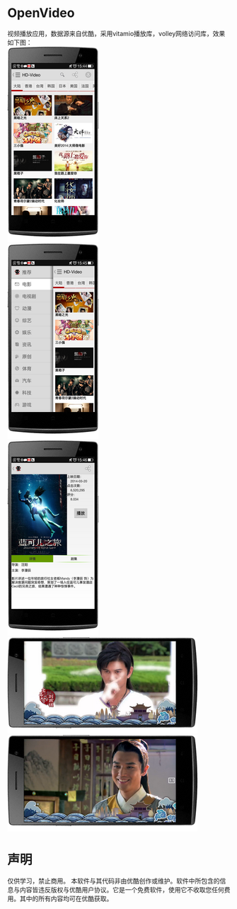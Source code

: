 # OpenVideo
视频播放应用，数据源来自优酷，采用vitamio播放库，volley网络访问库，效果如下图：
<br>
![Image text](https://raw.githubusercontent.com/justloveouyangjie/pictures/master/picture/p1.png)
<br>
![Image text](https://raw.githubusercontent.com/justloveouyangjie/pictures/master/picture/p2.png)
<br>
![Image text](https://raw.githubusercontent.com/justloveouyangjie/pictures/master/picture/p3.png)
<br>
![Image text](https://raw.githubusercontent.com/justloveouyangjie/pictures/master/picture/p4.png)
<br>
![Image text](https://raw.githubusercontent.com/justloveouyangjie/pictures/master/picture/p5.png)
# 声明
仅供学习，禁止商用。
本软件与其代码非由优酷创作或维护。软件中所包含的信息与内容皆违反版权与优酷用户协议。它是一个免费软件，使用它不收取您任何费用。其中的所有内容均可在优酷获取。
